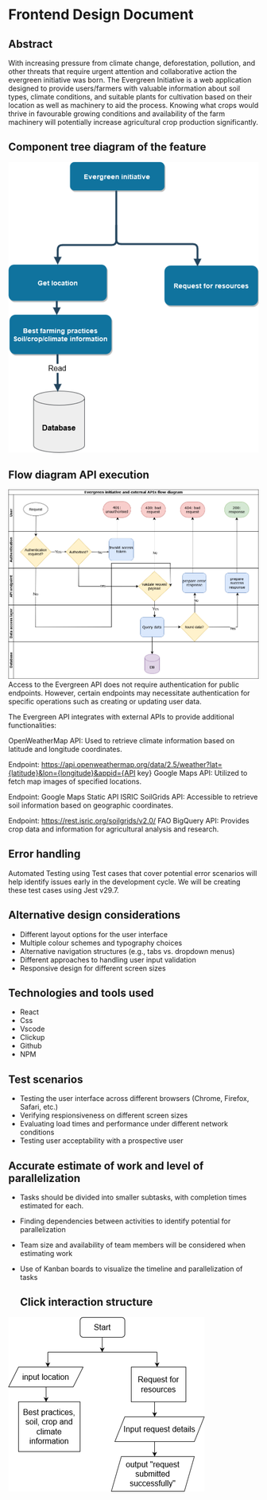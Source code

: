 # Frontend Design Document

## Abstract
With increasing pressure from climate change, deforestation, pollution, and other threats that require urgent attention and collaborative action the evergreen initiative was born.
The Evergreen Initiative is a web application designed to provide users/farmers with valuable information about soil types, climate conditions, and suitable plants for cultivation based on their location as well as machinery to aid the process.
Knowing what crops would thrive in favourable growing conditions and availability of the farm machinery will potentially increase agricultural crop production significantly.

## Component tree diagram of the feature
![Model](https://raw.githubusercontent.com/DeraJSP/evergreen-initiative/main/components-tree.png)

## Flow diagram API execution
![Model](https://raw.githubusercontent.com/DeraJSP/evergreen-initiative/main/api-flow.png)
Access to the Evergreen API does not require authentication for public endpoints. However, certain endpoints may necessitate authentication for specific operations such as creating or updating user data.

The Evergreen API integrates with external APIs to provide additional functionalities:

OpenWeatherMap API: Used to retrieve climate information based on latitude and longitude coordinates.

Endpoint: https://api.openweathermap.org/data/2.5/weather?lat={latitude}&lon={longitude}&appid={API key}
Google Maps API: Utilized to fetch map images of specified locations.

Endpoint: Google Maps Static API
ISRIC SoilGrids API: Accessible to retrieve soil information based on geographic coordinates.

Endpoint: https://rest.isric.org/soilgrids/v2.0/
FAO BigQuery API: Provides crop data and information for agricultural analysis and research.

## Error handling
Automated Testing using Test cases that cover potential error scenarios will help identify issues early in the development cycle. We will be creating these test cases using Jest v29.7.

## Alternative design considerations
- Different layout options for the user interface
- Multiple colour schemes and typography choices
- Alternative navigation structures (e.g., tabs vs. dropdown menus)
- Different approaches to handling user input validation
- Responsive design for different screen sizes

## Technologies and tools used 
- React
- Css
- Vscode
- Clickup
- Github
- NPM

## Test scenarios 
- Testing the user interface across different browsers (Chrome, Firefox, Safari, etc.)
- Verifying respionsiveness on different screen sizes
- Evaluating load times and performance under different network conditions
- Testing user acceptability with a prospective user

 ## Accurate estimate of work and level of parallelization
- Tasks should be divided into smaller subtasks, with completion times estimated for each.
- Finding dependencies between activities to identify potential for parallelization
- Team size and availability of team members will be considered when estimating work
- Use of Kanban boards to visualize the timeline and parallelization of tasks

  ## Click interaction structure
![Model](https://raw.githubusercontent.com/DeraJSP/evergreen-initiative/main/click-interaction-structure.png)
